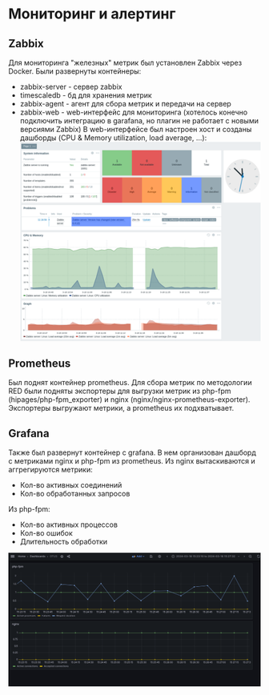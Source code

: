 # Мониторинг и алертинг
## Zabbix
Для мониторинга "железных" метрик был установлен Zabbix через Docker.
Были развернуты контейнеры:
* zabbix-server - сервер zabbix
* timescaledb - бд для хранения метрик
* zabbix-agent - агент для сбора метрик и передачи на сервер
* zabbix-web - web-интерфейс для мониторинга (хотелось конечно подключить интеграцию в garafana, но плагин не работает с новыми версиями Zabbix)
В web-интерфейсе был настроен хост и созданы дашборды (CPU & Memory utilization, load average, ...):
![zabbix](zabbix.png "Zabbix")

## Prometheus

Был поднят контейнер prometheus. Для сбора метрик по методологии RED были подняты экспортеры для выгрузки метрик из php-fpm (hipages/php-fpm_exporter) и nginx (nginx/nginx-prometheus-exporter). Экспортеры выгружают метрики, а prometheus их подхватывает.

## Grafana

Также был развернут контейнер с grafana. В нем организован дашборд с метриками nginx и php-fpm из prometheus. Из nginx вытаскиваются и аггрегируются метрики:
* Кол-во активных соединений
* Кол-во обработанных запросов

Из php-fpm:
* Кол-во активных процессов
* Кол-во ошибок
* Длительность обработки

![grafana](grafana.png "Grafana")
